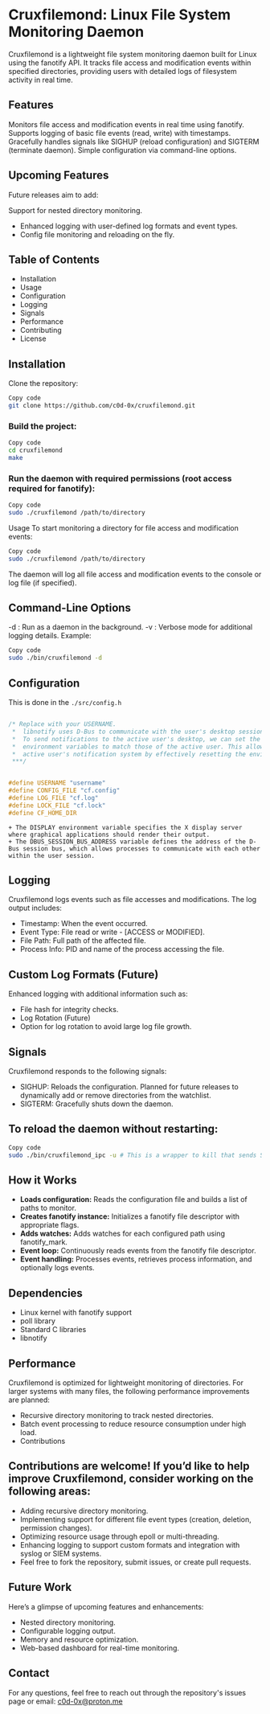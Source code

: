 # Cruxfilemond: Linux File System Monitoring Daemon

Cruxfilemond is a lightweight file system monitoring daemon built for Linux using the fanotify API. It tracks file access and modification events within specified directories, providing users with detailed logs of filesystem activity in real time.

## Features

Monitors file access and modification events in real time using fanotify.
Supports logging of basic file events (read, write) with timestamps.
Gracefully handles signals like SIGHUP (reload configuration) and SIGTERM (terminate daemon).
Simple configuration via command-line options.

## Upcoming Features

Future releases aim to add:

Support for nested directory monitoring.

- Enhanced logging with user-defined log formats and event types.
- Config file monitoring and reloading on the fly.

## Table of Contents

- Installation
- Usage
- Configuration
- Logging
- Signals
- Performance
- Contributing
- License

## Installation

Clone the repository:

```bash
Copy code
git clone https://github.com/c0d-0x/cruxfilemond.git
```

### Build the project:

```bash
Copy code
cd cruxfilemond
make
```

### Run the daemon with required permissions (root access required for fanotify):

```bash
Copy code
sudo ./cruxfilemond /path/to/directory
```

Usage
To start monitoring a directory for file access and modification events:

```bash
Copy code
sudo ./cruxfilemond /path/to/directory
```
The daemon will log all file access and modification events to the console or log file (if specified).

## Command-Line Options
-d : Run as a daemon in the background.
-v : Verbose mode for additional logging details.
Example:

```bash
Copy code
sudo ./bin/cruxfilemond -d
```

## Configuration

This is done in the `./src/config.h`

```c

/* Replace with your USERNAME.
 *  libnotify uses D-Bus to communicate with the user's desktop session, which typically runs under a non-root user.
 *  To send notifications to the active user's desktop, we can set the DISPLAY and DBUS_SESSION_BUS_ADDRESS
 *  environment variables to match those of the active user. This allows the root process to interact with the
 *  active user's notification system by effectively resetting the environment to the user's session.
 ***/


#define USERNAME "username"
#define CONFIG_FILE "cf.config"
#define LOG_FILE "cf.log"
#define LOCK_FILE "cf.lock"
#define CF_HOME_DIR


```

```> [!CAUTION]
+ The DISPLAY environment variable specifies the X display server where graphical applications should render their output.
+ The DBUS_SESSION_BUS_ADDRESS variable defines the address of the D-Bus session bus, which allows processes to communicate with each other within the user session.
````

## Logging

Cruxfilemond logs events such as file accesses and modifications. The log output includes:

- Timestamp: When the event occurred.
- Event Type: File read or write - [ACCESS or MODIFIED].
- File Path: Full path of the affected file.
- Process Info: PID and name of the process accessing the file.

## Custom Log Formats (Future)

Enhanced logging with additional information such as:

- File hash for integrity checks.
- Log Rotation (Future)
- Option for log rotation to avoid large log file growth.

## Signals

Cruxfilemond responds to the following signals:

- SIGHUP: Reloads the configuration. Planned for future releases to dynamically add or remove directories from the watchlist.
- SIGTERM: Gracefully shuts down the daemon.

## To reload the daemon without restarting:

```bash
Copy code
sudo ./bin/cruxfilemond_ipc -u # This is a wrapper to kill that sends SIGHUP, SIGTERM, and dumps cruxfilemond log_file
```

## How it Works

- **Loads configuration:** Reads the configuration file and builds a list of paths to monitor.
- **Creates fanotify instance:** Initializes a fanotify file descriptor with appropriate flags.
- **Adds watches:** Adds watches for each configured path using fanotify_mark.
- **Event loop:** Continuously reads events from the fanotify file descriptor.
- **Event handling:** Processes events, retrieves process information, and optionally logs events.

## Dependencies

- Linux kernel with fanotify support
- poll library
- Standard C libraries
- libnotify

## Performance

Cruxfilemond is optimized for lightweight monitoring of directories. For larger systems with many files, the following performance improvements are planned:

- Recursive directory monitoring to track nested directories.
- Batch event processing to reduce resource consumption under high load.
- Contributions

## Contributions are welcome! If you’d like to help improve Cruxfilemond, consider working on the following areas:

- Adding recursive directory monitoring.
- Implementing support for different file event types (creation, deletion, permission changes).
- Optimizing resource usage through epoll or multi-threading.
- Enhancing logging to support custom formats and integration with syslog or SIEM systems.
- Feel free to fork the repository, submit issues, or create pull requests.

## Future Work

Here’s a glimpse of upcoming features and enhancements:

- Nested directory monitoring.
- Configurable logging output.
- Memory and resource optimization.
- Web-based dashboard for real-time monitoring.

## Contact

For any questions, feel free to reach out through the repository's issues page or email: c0d-0x@proton.me
